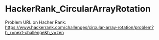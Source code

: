 # HackerRank_CircularArrayRotation
Problem URL on Hacher Rank:  https://www.hackerrank.com/challenges/circular-array-rotation/problem?h_r=next-challenge&h_v=zen
